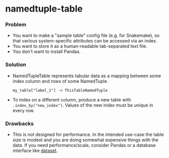 # namedtuple-table

### Problem
- You want to make a "sample table" config file (e.g. for Snakemake), so that various system-specific attributes can be accessed via an index.
- You want to store it as a human-readable tab-separated text file.
- You don't want to install Pandas.

### Solution
- NamedTupleTable represents tabular data as a mapping between some index column and rows of some NamedTuple.

  ```
  my_table["label_1"] -> ThisTableNamedTuple
  ```

- To index on a different column, produce a new table with
  `.index_by("new_index")`. Values of the new index must be unique in
  every row.

### Drawbacks

- This is not designed for performance. In the intended use-case the
  table size is modest and you are doing somewhat expensive things
  with the data. If you need performance/scale, consider Pandas or a
  database interface like
  [dataset](https://pypi.org/project/dataset/).
